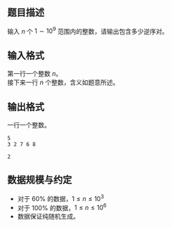 ## 题目描述

输入 $n$ 个 $1\sim 10^9$ 范围内的整数，请输出包含多少逆序对。

## 输入格式

第一行一个整数 $n$。  
接下来一行 $n$ 个整数，含义如题意所述。

## 输出格式

一行一个整数。

```input1
5
3 2 7 6 8
```

```output1
2
```

## 数据规模与约定


- 对于 $60\%$ 的数据，$1\le n \le 10^3$
- 对于 $100\%$ 的数据，$1\le n \le 10^6$
- 数据保证纯随机生成。